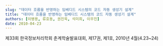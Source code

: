 ```yaml
---
slug: "데이터 흐름을 반영하는 임베디드 시스템의 코드 자동 생성기 설계"
title: "데이터 흐름을 반영하는 임베디드 시스템의 코드 자동 생성기 설계"
authors: [이병용, 류호동, 권진욱, 석미희, 이우진]
date: 2010-04-23
---
```


제33회 한국정보처리학회 춘계학술발표대회, 제17권, 제1호, 2010년 4월(4.23~24)
